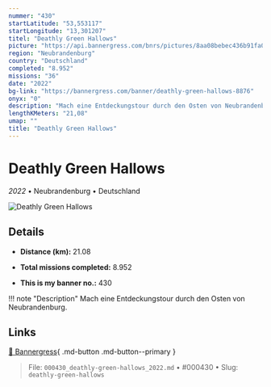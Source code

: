 ```yaml
---
nummer: "430"
startLatitude: "53,553117"
startLongitude: "13,301207"
titel: "Deathly Green Hallows"
picture: "https://api.bannergress.com/bnrs/pictures/8aa08bebec436b91fa019ecee5ac6957"
region: "Neubrandenburg"
country: "Deutschland"
completed: "8.952"
missions: "36"
date: "2022"
bg-link: "https://bannergress.com/banner/deathly-green-hallows-8876"
onyx: "0"
description: "Mach eine Entdeckungstour durch den Osten von Neubrandenburg."
lengthKMeters: "21,08"
umap: ""
title: "Deathly Green Hallows"
---
```

# Deathly Green Hallows

*2022* • Neubrandenburg • Deutschland

![Deathly Green Hallows](https://api.bannergress.com/bnrs/pictures/8aa08bebec436b91fa019ecee5ac6957)

## Details
- **Distance (km):** 21.08

- **Total missions completed:** 8.952
- **This is my banner no.:** 430


!!! note "Description"
    Mach eine Entdeckungstour durch den Osten von Neubrandenburg.



## Links
[🔗 Bannergress](https://bannergress.com/banner/deathly-green-hallows-8876){ .md-button .md-button--primary }



> File: `000430_deathly-green-hallows_2022.md` • #000430 • Slug: `deathly-green-hallows`
